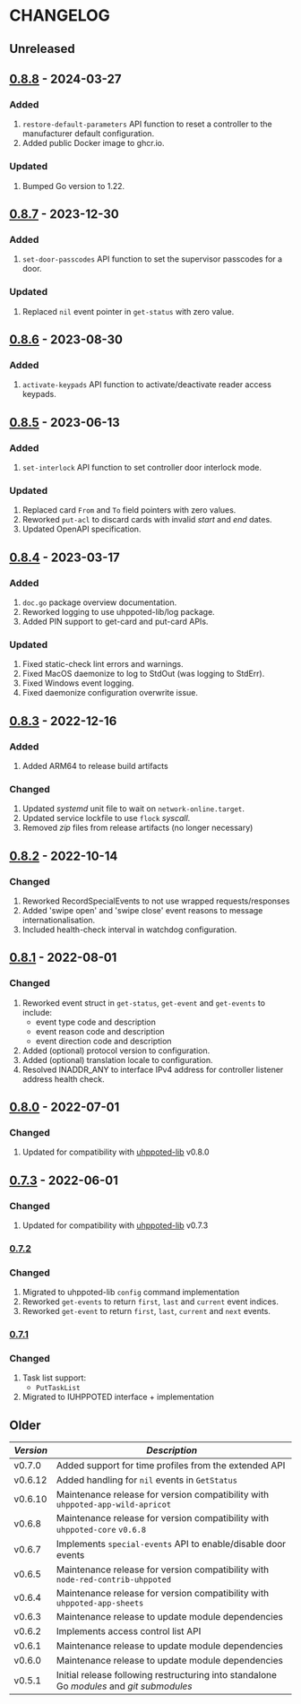 # CHANGELOG

## Unreleased


## [0.8.8](https://github.com/uhppoted/uhppoted-rest/releases/tag/v0.8.8) - 2024-03-27

### Added
1. `restore-default-parameters` API function to reset a controller to the manufacturer default 
    configuration.
2. Added public Docker image to ghcr.io.

### Updated
1. Bumped Go version to 1.22.


## [0.8.7](https://github.com/uhppoted/uhppoted-rest/releases/tag/v0.8.7) - 2023-12-30

### Added
1. `set-door-passcodes` API function to set the supervisor passcodes for a door.

### Updated
1. Replaced `nil` event pointer in `get-status` with zero value.


## [0.8.6](https://github.com/uhppoted/uhppoted-rest/releases/tag/v0.8.6) - 2023-08-30

### Added
1. `activate-keypads` API function to activate/deactivate reader access keypads.


## [0.8.5](https://github.com/uhppoted/uhppoted-rest/releases/tag/v0.8.5) - 2023-06-13

### Added
1. `set-interlock` API function to set controller door interlock mode.

### Updated
1. Replaced card `From` and `To` field pointers with zero values.
2. Reworked `put-acl` to discard cards with invalid _start_ and _end_ dates.
3. Updated OpenAPI specification.


## [0.8.4](https://github.com/uhppoted/uhppoted-rest/releases/tag/v0.8.4) - 2023-03-17

### Added
1. `doc.go` package overview documentation.
2. Reworked logging to use uhppoted-lib/log package.
3. Added PIN support to get-card and put-card APIs.

### Updated
1. Fixed static-check lint errors and warnings.
2. Fixed MacOS daemonize to log to StdOut (was logging to StdErr).
3. Fixed Windows event logging.
4. Fixed daemonize configuration overwrite issue.


## [0.8.3](https://github.com/uhppoted/uhppoted-rest/releases/tag/v0.8.3) - 2022-12-16

### Added
1. Added ARM64 to release build artifacts

### Changed
1. Updated _systemd_ unit file to wait on `network-online.target`.
2. Updated service lockfile to use `flock` _syscall_.
3. Removed _zip_ files from release artifacts (no longer necessary)


## [0.8.2](https://github.com/uhppoted/uhppoted-rest/releases/tag/v0.8.2) - 2022-10-14

### Changed
1. Reworked RecordSpecialEvents to not use wrapped requests/responses
2. Added 'swipe open' and 'swipe close' event reasons to message internationalisation.
3. Included health-check interval in watchdog configuration. 


## [0.8.1](https://github.com/uhppoted/uhppoted-rest/releases/tag/v0.8.1) - 2022-08-01

### Changed
1. Reworked event struct in `get-status`, `get-event` and `get-events` to include:
   - event type code and description
   - event reason code and description
   - event direction code and description
2. Added (optional) protocol version to configuration.
3. Added (optional) translation locale to configuration.
4. Resolved INADDR_ANY to interface IPv4 address for controller listener address health check.


## [0.8.0](https://github.com/uhppoted/uhppoted-rest/releases/tag/v0.8.0) - 2022-07-01

### Changed
1. Updated for compatibility with [uhppoted-lib](https://github.com/uhppoted/uhppoted-lib) v0.8.0

## [0.7.3](https://github.com/uhppoted/uhppoted-rest/releases/tag/v0.7.3) - 2022-06-01

### Changed
1. Updated for compatibility with [uhppoted-lib](https://github.com/uhppoted/uhppoted-lib) v0.7.3

### [0.7.2](https://github.com/uhppoted/uhppoted-rest/releases/tag/v0.7.2)

### Changed
1. Migrated to uhppoted-lib `config` command implementation
2. Reworked `get-events` to return `first`, `last` and `current` event indices.
3. Reworked `get-event` to return `first`, `last`, `current` and `next` events.

### [0.7.1](https://github.com/uhppoted/uhppoted-rest/releases/tag/v0.7.1)

### Changed
1. Task list support:
   -  `PutTaskList`
2. Migrated to IUHPPOTED interface + implementation

## Older

| *Version* | *Description*                                                                             |
| --------- | ----------------------------------------------------------------------------------------- |
| v0.7.0    | Added support for time profiles from the extended API                                     |
| v0.6.12   | Added handling for `nil` events in `GetStatus`                                            |
| v0.6.10   | Maintenance release for version compatibility with `uhppoted-app-wild-apricot`            |
| v0.6.8    | Maintenance release for version compatibility with `uhppoted-core` `v0.6.8`               |
| v0.6.7    | Implements `special-events` API to enable/disable door events                             |
| v0.6.5    | Maintenance release for version compatibility with `node-red-contrib-uhppoted`            |
| v0.6.4    | Maintenance release for version compatibility with `uhppoted-app-sheets`                  |
| v0.6.3    | Maintenance release to update module dependencies                                         |
| v0.6.2    | Implements access control list API                                                        |
| v0.6.1    | Maintenance release to update module dependencies                                         |
| v0.6.0    | Maintenance release to update module dependencies                                         |
| v0.5.1    | Initial release following restructuring into standalone Go *modules* and *git submodules* |

